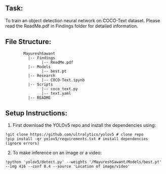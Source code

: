 

## Task:
To train an object detection neural network on COCO-Text dataset. Please read the ReadMe.pdf in Findings folder for detailed information. 
## File Structure:
~~~~~~~
        MayureshSawant
          |-- Findings
                |-- ReadMe.pdf
          |-- Models
                |-- best.pt
          |-- Research
                |-- COCO-Text.ipynb                
          |-- Scripts
                |-- coco_text.py
                |-- text.yaml          
          |-- README
~~~~~~~
## Setup Instructions:
1. First download the YOLOv5 repo and install the dependencies using:
 ~~~~~~~
!git clone https://github.com/ultralytics/yolov5 # clone repo
!pip install -qr yolov5/requirements.txt # install dependencies (ignore errors)
~~~~~~~
2. To make inference on an image or a video:
 ~~~~~~~
!python 'yolov5/detect.py' --weights '/MayureshSawant/Models/best.pt' --img 416 --conf 0.4 --source 'Location of image/video'
 ~~~~~~~
